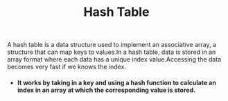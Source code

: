 <h1 align="center"> Hash Table</h1>
<br>

<p> A hash table is a data structure used to implement an associative array, a structure that can map keys to values.In a hash table, data is stored in an array format where each data has a unique index value.Accessing the data becomes very fast if we knows the index.<p>
  
- #### It works by taking in a key and using a hash function to calculate an index in an array at which the corresponding value is stored.
